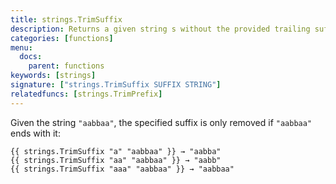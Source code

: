 ```yaml
---
title: strings.TrimSuffix
description: Returns a given string s without the provided trailing suffix string. If s doesn't end with suffix, s is returned unchanged.
categories: [functions]
menu:
  docs:
    parent: functions
keywords: [strings]
signature: ["strings.TrimSuffix SUFFIX STRING"]
relatedfuncs: [strings.TrimPrefix]
---
```


Given the string `"aabbaa"`, the specified suffix is only removed if `"aabbaa"` ends with it:

    {{ strings.TrimSuffix "a" "aabbaa" }} → "aabba"
    {{ strings.TrimSuffix "aa" "aabbaa" }} → "aabb"
    {{ strings.TrimSuffix "aaa" "aabbaa" }} → "aabbaa"
